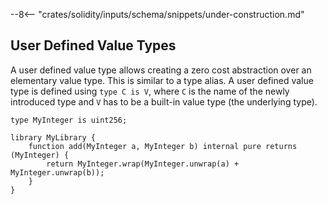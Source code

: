 --8<-- "crates/solidity/inputs/schema/snippets/under-construction.md"

## User Defined Value Types

A user defined value type allows creating a zero cost abstraction over an elementary value type. This is similar to a type alias.
A user defined value type is defined using `type C is V`, where `C` is the name of the newly introduced type and `V` has to be a built-in value type (the underlying type).

```solidity
type MyInteger is uint256;

library MyLibrary {
    function add(MyInteger a, MyInteger b) internal pure returns (MyInteger) {
        return MyInteger.wrap(MyInteger.unwrap(a) + MyInteger.unwrap(b));
    }
}
```
